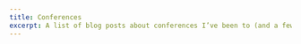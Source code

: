 ```yaml
---
title: Conferences
excerpt: A list of blog posts about conferences I’ve been to (and a few I’ve spoken at).
---
```

